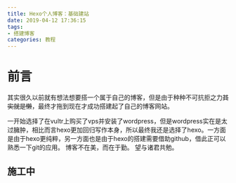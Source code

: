 ```yaml
---
title: Hexo个人博客：基础建站
date: 2019-04-12 17:36:15
tags:
- 搭建博客
categories: 教程
---
```

# 前言
其实很久以前就有想法想要搭一个属于自己的博客，但是由于种种不可抗拒之力~~其实就是懒~~，最终才拖到现在才成功搭建起了自己的博客网站。
<!-- more -->
一开始选择了在vultr上购买了vps并安装了wordpress，但是wordpress实在是太过臃肿，相比而言hexo更加回归写作本身，所以最终我还是选择了hexo。一方面是由于hexo更纯粹，另一方面也是由于hexo的搭建需要借助github，借此正可以熟悉一下git的应用。
博客不在美，而在于勤。
望与诸君共勉。
## 施工中